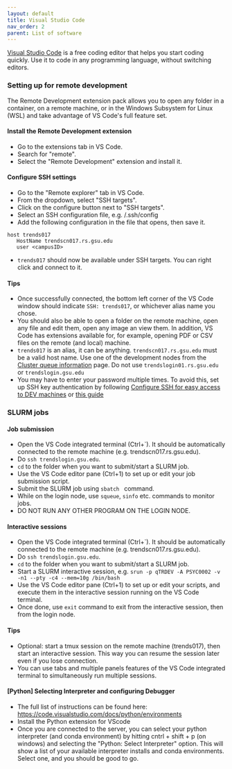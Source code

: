 ```yaml
---
layout: default
title: Visual Studio Code
nav_order: 2
parent: List of software
---
```

[Visual Studio Code](https://code.visualstudio.com/) is a free coding
editor that helps you start coding quickly. Use it to code in any
programming language, without switching editors.

### Setting up for remote development

The Remote Development extension pack allows you to open any folder in a
container, on a remote machine, or in the Windows Subsystem for Linux
(WSL) and take advantage of VS Code's full feature set.

#### Install the Remote Development extension

-   Go to the extensions tab in VS Code.
-   Search for "remote".
-   Select the "Remote Development" extension and install it.

#### Configure SSH settings

-   Go to the "Remote explorer" tab in VS Code.
-   From the dropdown, select "SSH targets".
-   Click on the configure button next to "SSH targets".
-   Select an SSH configuration file, e.g. <user>/.ssh/config
-   Add the following configuration in the file that opens, then save
    it.
```
host trends017
   HostName trendscn017.rs.gsu.edu
   user <campusID>
```
-   `trends017` should now be available under SSH targets. You can right
    click and connect to it.

#### Tips

-   Once successfully connected, the bottom left corner of the VS Code
    window should indicate `SSH: trends017`, or whichever alias name you
    chose.
-   You should also be able to open a folder on the remote machine, open
    any file and edit them, open any image an view them. In addition, VS
    Code has extensions available for, for example, opening PDF or CSV
    files on the remote (and local) machine.
-   `trends017` is an alias, it can be anything.
    `trendscn017.rs.gsu.edu` must be a valid host name. Use one of the
    development nodes from the [Cluster queue
    information](Cluster_queue_information) page. Do not use
    `trendslogin01.rs.gsu.edu` or `trendslogin.gsu.edu`
-   You may have to enter your password multiple times. To avoid this,
    set up SSH key authentication by following [Configure SSH for easy
    access to DEV
    machines](Configure_SSH_for_easy_access_to_DEV_machines)
    or [this
    guide](https://docs.google.com/document/d/1C3IK38d5XiEIafktjJ6LxXVFMrj77unXm_9VAjGe3Ww/edit)

### SLURM jobs

#### Job submission

-   Open the VS Code integrated terminal (Ctrl+\`). It should be
    automatically connected to the remote machine (e.g.
    trendscn017.rs.gsu.edu).
-   Do `ssh trendslogin.gsu.edu`.
-   `cd` to the folder when you want to submit/start a SLURM job.
-   Use the VS Code editor pane (Ctrl+1) to set up or edit your job
    submission script.
-   Submit the SLURM job using `sbatch `<job submission script> command.
-   While on the login node, use `squeue`, `sinfo` etc. commands to
    monitor jobs.
-   DO NOT RUN ANY OTHER PROGRAM ON THE LOGIN NODE.

#### Interactive sessions

-   Open the VS Code integrated terminal (Ctrl+\`). It should be
    automatically connected to the remote machine (e.g.
    trendscn017.rs.gsu.edu).
-   Do `ssh trendslogin.gsu.edu`.
-   `cd` to the folder when you want to submit/start a SLURM job.
-   Start a SLURM interactive session, e.g.
    `srun -p qTRDEV -A PSYC0002 -v -n1 --pty -c4 --mem=10g /bin/bash`
-   Use the VS Code editor pane (Ctrl+1) to set up or edit your scripts,
    and execute them in the interactive session running on the VS Code
    terminal.
-   Once done, use `exit` command to exit from the interactive session,
    then from the login node.

#### Tips

-   Optional: start a tmux session on the remote machine (trends017),
    then start an interactive session. This way you can resume the
    session later even if you lose connection.
-   You can use tabs and multiple panels features of the VS Code
    integrated terminal to simultaneously run multiple sessions.

#### \[Python\] Selecting Interpreter and configuring Debugger

-   The full list of instructions can be found here:
    <https://code.visualstudio.com/docs/python/environments>
-   Install the Python extension for VScode
-   Once you are connected to the server, you can select your python
    interpreter (and conda environment) by hitting cntrl + shift + p (on
    windows) and selecting the "Python: Select Interpreter" option. This
    will show a list of your available interpreter installs and conda
    environments. Select one, and you should be good to go.